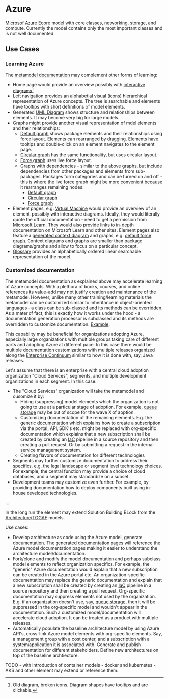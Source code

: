 # Azure

[Microsof Azure](https://azure.microsoft.com/) Ecore model with core classes, networking, storage, and compute. 
Currently the model contains only the most important classes and is not well documented.

## Use Cases

### Learning Azure

The [metamodel documentation](https://azure.models.nasdanika.org/index.html) may complement other forms of learning:

* Home page would provide an overview possibly with [interactive diagrams](https://docs.nasdanika.org/architecture/cloud/azure/compute/model/package-summary.html)[^1]
* Left navigation provides an alphabetial visual (icons) hierarchical representation of Azure concepts. The tree is searchable and elements have tooltips with short definitions of model elements.
* Generated [UML Diagram](http://azure.models.nasdanika.org/diagram.html) shows structure and relationships between elements. It may become very big for large models.
* Graphs might provide another visual representation of mdel elements and their relationships:
    * [Default graph](http://azure.models.nasdanika.org/default-graph.html) shows package elements and their relationships using force layout. Elements can rearranged by dragging. Elements have tooltips and double-click on an element navigates to the element page.
    * [Circular graph](http://azure.models.nasdanika.org/circular-layout-graph.html) has the same functionality, but uses circular layout.
    * [Force graph](http://azure.models.nasdanika.org/force-layout-graph.html) uses live force layout.
    * Graphs with dependencies - similar to the above graphs, but include dependencies from other packages and elements from sub-packages. Packages form categories and can be turned on and off - this is where the live force graph might be more convenient because it rearranges remaining nodes:
        * [Default graph](http://azure.models.nasdanika.org/default-graph-with-dependencies-and-subpackages.html)
        * [Circular graph](http://azure.models.nasdanika.org/circular-layout-graph-with-dependencies-and-subpackages.html)
        * [Force graph](http://azure.models.nasdanika.org/force-layout-graph-with-dependencies-and-subpackages.html)
* Element pages, e.g. [Virtual Machine](http://azure.models.nasdanika.org/references/eSubpackages/compute/references/eClassifiers/VirtualMachine/index.html) would provide an overview of an element, possibly with interactive diagrams. Ideally, they would literally quote the official documentation - need to get a permission from [Microsoft Learn](https://learn.microsoft.com/en-us/). They would also provide links to in-depth documentation on Microsoft Learn and other sites. Element pages also feature a [generated context diagram](http://azure.models.nasdanika.org/references/eSubpackages/compute/references/eClassifiers/VirtualMachine/diagram.html) and graphs, e.g. [default force graph](http://azure.models.nasdanika.org/references/eSubpackages/compute/references/eClassifiers/VirtualMachine/default-graph.html). Context diagrams and graphs are smaller than package diagrams/graphs and allow to focus on a particular concept.
* [Glossary](http://azure.models.nasdanika.org/glossary.html) provides an alphabetically ordered linear searchable representation of the model.

[^1]: Old diagram, broken icons. Diagram shapes have tooltips and are clickable.

### Customized documentation

The metamodel documentation as explained above may accelerate learning of Azure concepts.
With a plethora of books, courses, and online references its value-add may not justify creation and maintenance of the metamodel.
However, unlike many other training/learning materials the metamodel can be customized similar to inheritance in object-oriented languages - a class can be sub-classed and its methods can be overridden.
As a mater of fact, this is exactly how it works under the hood - a documentation generation processor is subclassed and its methods are overridden to customize documentation. [Example](https://github.com/Nasdanika/ecore-gen-test/blob/main/processors/src/main/java/org/nasdanika/models/ecore/test/processors/FoxProcessorsFactory.java#L34).

This capability may be beneficial for organizations adopting Azure, especially large organizations with multiple groups taking care of different parts and adopting Azure at different pace.
In this case there would be multiple documentation customizations with multiple releases organized along the [Enterprise Continuum](https://pubs.opengroup.org/togaf-standard/architecture-content/chap06.html#tag_06) similar to how it is done with, say, Java releases.

Let's assume that there is an enterprise with a central cloud adoption organization "Cloud Services", segments, and multiple development organizations in each segment. 
In this case:

* The "Cloud Services" organization will take the metamodel and cusomize it by:
    * Hiding (suppressing) model elements which the organization is not going to use at a particular stage of adoption. For example, [queue storage](https://azure.microsoft.com/en-us/products/storage/queues) may be out of scope for the wave X of aoption.
    * Customizing documentation of the remaining elements. E.g. the generic documentation which explains how to create a subscription via the portal, API, SDK's etc. might be replaced with org-specific documentation which explains that a new subscription shall be created by creating an [IaC](https://en.wikipedia.org/wiki/Infrastructure_as_code) pipeline in a source repository and then creating a pull request. Or by submitting a request in the internal service management system.
    * Creating flavors of documentation for different technologies
* Segments may further customize documentation to address their specifics, e.g. the legal landscape or segment level technology choices. For example, the central function may provide a choice of cloud databases, and a segment may standardize on a subset.
* Development teams may customize even further. For example, by providing documentation how to deploy components built using in-house developed technologies.
    
...



In the long run the element may extend Solution Building BLock from the [Architecture](https://github.com/Nasdanika-Models/architecture)/[TOGAF](https://github.com/Nasdanika-Models/togaf) models.

Use cases:

* Develop architecture as code using the Azure model, generate documentation. The generated documentation pages will reference the Azure model documentation pages making it easier to understand the architecture model/documentation.
* Fork/clone and modify the model documentation and perhaps subclass model elements to reflect organization specifics. For example, the "generic" Azure documentation would explain that a new subscription can be created in the Azure portal etc. 
An organization-specific documentation may replace the generic documentation and explain that a new subscription shall be created by creating an [IaC](https://en.wikipedia.org/wiki/Infrastructure_as_code) pipeline in a source repository and then creating a pull request.
Org-specific documentation may suppress elements not used by the organization. E.g. if an organization doesn't use, say, [queue storage](https://azure.microsoft.com/en-us/products/storage/queues), then it will be suppressed in the org-specific model and wouldn't appear in the documentation.
Such a customized model/documentation will accelerate cloud adoption. It can be treated as a product with multiple releases. 
* Automatically populate the baseline architecture model by using Azure API's, cross-link Azure model elements with org-specific elements. Say, a management group with a cost center, and a subscription with a system/application it is associated with. 
Generate and publish documentation for different stakeholders. Define new architectures on top of the baseline archtiecture.


TODO - with introduction of container models - docker and kubernetes - AKS and other element may extend or reference them.
